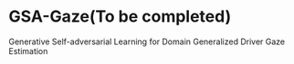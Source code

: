 # GSA-Gaze(To be completed)
Generative Self-adversarial Learning for Domain Generalized Driver Gaze Estimation
